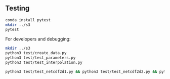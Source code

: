 ## Testing
```bash
conda install pytest
mkdir ../s3
pytest
```

For developers and debugging:
```bash
mkdir ../s3
python3 test/create_data.py
python3 test/test_parameters.py
python3 test/test_interpolation.py

python3 test/test_netcdf2d1.py && python3 test/test_netcdf2d2.py && python3 test/test_netcdf2d3.py && python3 test/test_netcdf2d4.py
```
